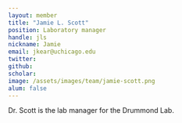```yaml
---
layout: member
title: "Jamie L. Scott"
position: Laboratory manager
handle: jls
nickname: Jamie
email: jkear@uchicago.edu
twitter: 
github: 
scholar: 
image: /assets/images/team/jamie-scott.png
alum: false
---
```

Dr. Scott is the lab manager for the Drummond Lab.
